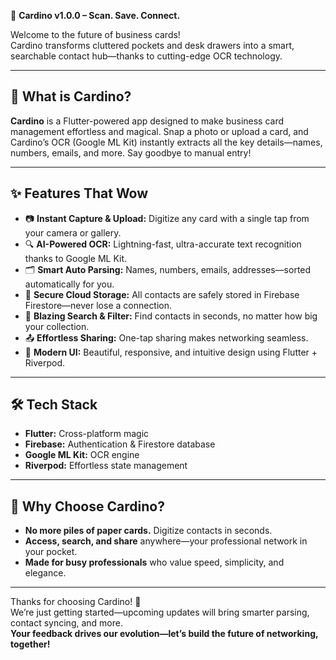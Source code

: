 🎉 **Cardino v1.0.0 – Scan. Save. Connect.**

Welcome to the future of business cards!  
Cardino transforms cluttered pockets and desk drawers into a smart, searchable contact hub—thanks to cutting-edge OCR technology.

---

## 📝 What is Cardino?

**Cardino** is a Flutter-powered app designed to make business card management effortless and magical. Snap a photo or upload a card, and Cardino’s OCR (Google ML Kit) instantly extracts all the key details—names, numbers, emails, and more. Say goodbye to manual entry!

---

## ✨ Features That Wow

- 📷 **Instant Capture & Upload:** Digitize any card with a single tap from your camera or gallery.
- 🔍 **AI-Powered OCR:** Lightning-fast, ultra-accurate text recognition thanks to Google ML Kit.
- 🗂️ **Smart Auto Parsing:** Names, numbers, emails, addresses—sorted automatically for you.
- 💾 **Secure Cloud Storage:** All contacts are safely stored in Firebase Firestore—never lose a connection.
- 🔎 **Blazing Search & Filter:** Find contacts in seconds, no matter how big your collection.
- 📤 **Effortless Sharing:** One-tap sharing makes networking seamless.
- 🎨 **Modern UI:** Beautiful, responsive, and intuitive design using Flutter + Riverpod.

---

## 🛠️ Tech Stack

- **Flutter:** Cross-platform magic
- **Firebase:** Authentication & Firestore database
- **Google ML Kit:** OCR engine
- **Riverpod:** Effortless state management

---

## 🚀 Why Choose Cardino?

- **No more piles of paper cards.** Digitize contacts in seconds.
- **Access, search, and share** anywhere—your professional network in your pocket.
- **Made for busy professionals** who value speed, simplicity, and elegance.

---

Thanks for choosing Cardino! 🙌  
We’re just getting started—upcoming updates will bring smarter parsing, contact syncing, and more.  
**Your feedback drives our evolution—let’s build the future of networking, together!**

